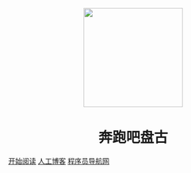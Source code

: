 <p align="center">
<img src="https://cdn.jsdelivr.net/gh/chen-xing/thinkingInJava/images/logo-bg.png" width="200" height="200"/>
</p>
<h1 align="center">奔跑吧盘古</h1>

[开始阅读](/docs/)
[人工博客](https://www.94rg.com)
[程序员导航网](https://www.chenzhuofan.top)





